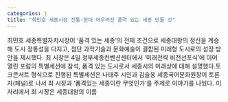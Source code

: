 ```yaml
---
categories: j
title: "최민호 세종시장 전통·현대 어우러진 품격 있는 세종 만들 것"
---
```

최민호 세종특별자치시장이 ‘품격 있는 세종’의 전제 조건으로 세종대왕의 정신을 계승해 도시 정통성을 다지고, 첨단 과학기술과 문화예술이 결합된 미래형 도시로의 성장 방안을 제시했다. 최 시장은 4일 정부세종컨벤션센터에서 ‘미래전략 비전선포식’에 이어 열린 포럼의 특별세션에 참석, 품격 있는 도시로서 세종시의 미래상에 대해 설명했다.토크콘서트 형식으로 진행된 특별세션은 나태주 시인과 김슬옹 세종국어문화원장이 토론자(패널)로 나서 최 시장과 ‘품격있는 세종이란 무엇인가’를 주제로 이야기를 나눴다. 이 자리에서 최 시장은 세종대왕의 이름